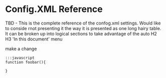 # Config.XML Reference
TBD - This is the complete reference of the confog.xml settings. Would like to conside rnot presenting it the way it is presented as one long hairy table. It can be broken up into logical sections to take advantage of the auto H2 H3 'In this document' menu

make a change
	
	:::javascript
	function foobar(){
		
	}



